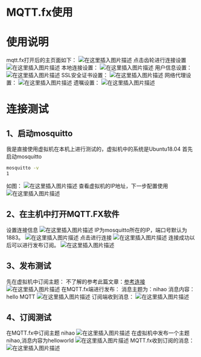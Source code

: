 # MQTT.fx使用

# 使用说明

mqtt.fx打开后的主页面如下：
![在这里插入图片描述](E:\Development\Typora\images\watermark,type_ZmFuZ3poZW5naGVpdGk,shadow_10,text_aHR0cHM6Ly9ibG9nLmNzZG4ubmV0L3FxXzMzNDA2ODgz,size_16,color_FFFFFF,t_70.png)
点击齿轮进行连接设置
![在这里插入图片描述](E:\Development\Typora\images\20200722091312247.png)
本地连接设置：
![在这里插入图片描述](E:\Development\Typora\images\watermark,type_ZmFuZ3poZW5naGVpdGk,shadow_10,text_aHR0cHM6Ly9ibG9nLmNzZG4ubmV0L3FxXzMzNDA2ODgz,size_16,color_FFFFFF,t_70-16631749403081.png)
用户信息设置：
![在这里插入图片描述](E:\Development\Typora\images\20200722091836758.png)
SSL安全证书设置：
![在这里插入图片描述](E:\Development\Typora\images\20200722091906976.png)
网络代理设置：
![在这里插入图片描述](E:\Development\Typora\images\watermark,type_ZmFuZ3poZW5naGVpdGk,shadow_10,text_aHR0cHM6Ly9ibG9nLmNzZG4ubmV0L3FxXzMzNDA2ODgz,size_16,color_FFFFFF,t_70-16631749403092.png)
遗嘱设置：
![在这里插入图片描述](E:\Development\Typora\images\watermark,type_ZmFuZ3poZW5naGVpdGk,shadow_10,text_aHR0cHM6Ly9ibG9nLmNzZG4ubmV0L3FxXzMzNDA2ODgz,size_16,color_FFFFFF,t_70-16631749403093.png)

# 连接测试

## 1、启动mosquitto

我是直接使用虚拟机在本机上进行测试的，虚拟机中的系统是Ubuntu18.04
首先启动mosquitto

```bash
mosquitto -v
1
```

如图：
![在这里插入图片描述](E:\Development\Typora\images\watermark,type_ZmFuZ3poZW5naGVpdGk,shadow_10,text_aHR0cHM6Ly9ibG9nLmNzZG4ubmV0L3FxXzMzNDA2ODgz,size_16,color_FFFFFF,t_70-16631749403094.png)
查看虚拟机的IP地址，下一步配置使用
![在这里插入图片描述](E:\Development\Typora\images\watermark,type_ZmFuZ3poZW5naGVpdGk,shadow_10,text_aHR0cHM6Ly9ibG9nLmNzZG4ubmV0L3FxXzMzNDA2ODgz,size_16,color_FFFFFF,t_70-16631749403095.png)

## 2、在主机中打开MQTT.FX软件

设置连接信息
![在这里插入图片描述](E:\Development\Typora\images\watermark,type_ZmFuZ3poZW5naGVpdGk,shadow_10,text_aHR0cHM6Ly9ibG9nLmNzZG4ubmV0L3FxXzMzNDA2ODgz,size_16,color_FFFFFF,t_70-16631749403096.png)
IP为mosquitto所在的IP，端口号默认为1883。
![在这里插入图片描述](E:\Development\Typora\images\watermark,type_ZmFuZ3poZW5naGVpdGk,shadow_10,text_aHR0cHM6Ly9ibG9nLmNzZG4ubmV0L3FxXzMzNDA2ODgz,size_16,color_FFFFFF,t_70-16631749403107.png)
点击进行连接
![在这里插入图片描述](E:\Development\Typora\images\watermark,type_ZmFuZ3poZW5naGVpdGk,shadow_10,text_aHR0cHM6Ly9ibG9nLmNzZG4ubmV0L3FxXzMzNDA2ODgz,size_16,color_FFFFFF,t_70-16631749403108.png)
连接成功以后可以进行发布订阅。
![在这里插入图片描述](E:\Development\Typora\images\watermark,type_ZmFuZ3poZW5naGVpdGk,shadow_10,text_aHR0cHM6Ly9ibG9nLmNzZG4ubmV0L3FxXzMzNDA2ODgz,size_16,color_FFFFFF,t_70-16631749403109.png)

## 3、发布测试

先在虚拟机中订阅主题：
不了解的参考此篇文章：[参考连接](https://blog.csdn.net/qq_33406883/article/details/107429946)
![在这里插入图片描述](E:\Development\Typora\images\20200805170419298.png)
在MQTT.fx端进行发布：
消息主题为：nihao
消息内容：hello MQTT
![在这里插入图片描述](E:\Development\Typora\images\20200805170159397.png)
订阅端收到消息：
![在这里插入图片描述](E:\Development\Typora\images\20200805170625958.png)

## 4、订阅测试

在MQTT.fx中订阅主题 nihao
![在这里插入图片描述](E:\Development\Typora\images\watermark,type_ZmFuZ3poZW5naGVpdGk,shadow_10,text_aHR0cHM6Ly9ibG9nLmNzZG4ubmV0L3FxXzMzNDA2ODgz,size_16,color_FFFFFF,t_70-166317494031110.png)
在虚拟机中发布一个主题nihao,消息内容为helloworld
![在这里插入图片描述](E:\Development\Typora\images\2020080517113423.png)
MQTT.fx收到订阅的消息：
![在这里插入图片描述](E:\Development\Typora\images\watermark,type_ZmFuZ3poZW5naGVpdGk,shadow_10,text_aHR0cHM6Ly9ibG9nLmNzZG4ubmV0L3FxXzMzNDA2ODgz,size_16,color_FFFFFF,t_70-166317494031111.png)